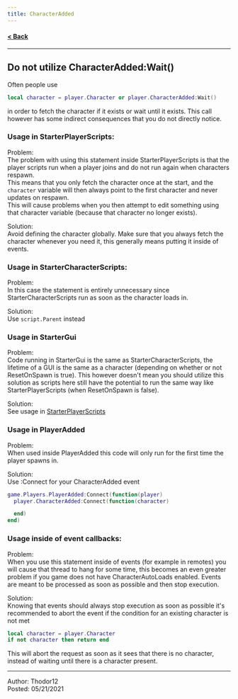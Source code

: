 ```yaml
---
title: CharacterAdded
---
```


#### [< Back](/)

---

## Do not utilize CharacterAdded:Wait()
Often people use
```lua
local character = player.Character or player.CharacterAdded:Wait()
```
in order to fetch the character if it exists or wait until it exists.
This call however has some indirect consequences that you do not directly notice.

### Usage in StarterPlayerScripts:
Problem:  
The problem with using this statement inside StarterPlayerScripts is that the player scripts run when a player joins and do not run again when characters respawn.  
This means that you only fetch the character once at the start, and the `character` variable will then always point to the first character and never updates on respawn.  
This will cause problems when you then attempt to edit something using that character variable (because that character no longer exists).

Solution:  
Avoid defining the character globally. Make sure that you always fetch the character whenever you need it, this generally means putting it inside of events.

### Usage in StarterCharacterScripts:
Problem:  
In this case the statement is entirely unnecessary since StarterCharacterScripts run as soon as the character loads in.

Solution:  
Use `script.Parent` instead

### Usage in StarterGui
Problem:  
Code running in StarterGui is the same as StarterCharacterScripts, the lifetime of a GUI is the same as a character (depending on whether or not ResetOnSpawn is true). This however doesn't mean you should utilize this solution as scripts here still have the potential to run the same way like StarterPlayerScripts (when ResetOnSpawn is false).

Solution:  
See usage in [StarterPlayerScripts](/CharacterAdded/#usage-in-starterplayerscripts)

### Usage in PlayerAdded
Problem:  
When used inside PlayerAdded this code will only run for the first time the player spawns in.

Solution:  
Use :Connect for your CharacterAdded event
```lua
game.Players.PlayerAdded:Connect(function(player)
  player.CharacterAdded:Connect(function(character)

  end)
end)
```

### Usage inside of event callbacks:
Problem:  
When you use this statement inside of events (for example in remotes) you will cause that thread to hang for some time, this becomes an even greater problem if you game does not have CharacterAutoLoads enabled. Events are meant to be processed as soon as possible and then stop execution.

Solution:  
Knowing that events should always stop execution as soon as possible it's recommended to abort the event if the condition for an existing character is not met
```lua
local character = player.Character
if not character then return end
```

This will abort the request as soon as it sees that there is no character, instead of waiting until there is a character present.

---

Author: Thodor12  
Posted: 05/21/2021
